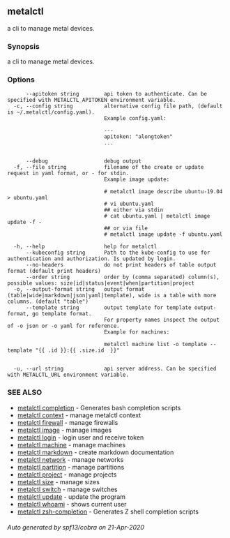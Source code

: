 ## metalctl

a cli to manage metal devices.

### Synopsis

a cli to manage metal devices.

### Options

```
      --apitoken string        api token to authenticate. Can be specified with METALCTL_APITOKEN environment variable.
  -c, --config string          alternative config file path, (default is ~/.metalctl/config.yaml).
                               Example config.yaml:
                               
                               ---
                               apitoken: "alongtoken"
                               ...
                               
                               
      --debug                  debug output
  -f, --file string            filename of the create or update request in yaml format, or - for stdin.
                               Example image update:
                               
                               # metalctl image describe ubuntu-19.04 > ubuntu.yaml
                               # vi ubuntu.yaml
                               ## either via stdin
                               # cat ubuntu.yaml | metalctl image update -f -
                               ## or via file
                               # metalctl image update -f ubuntu.yaml
                               
  -h, --help                   help for metalctl
      --kubeconfig string      Path to the kube-config to use for authentication and authorization. Is updated by login.
      --no-headers             do not print headers of table output format (default print headers)
      --order string           order by (comma separated) column(s), possible values: size|id|status|event|when|partition|project
  -o, --output-format string   output format (table|wide|markdown|json|yaml|template), wide is a table with more columns. (default "table")
      --template string        output template for template output-format, go template format.
                               For property names inspect the output of -o json or -o yaml for reference.
                               Example for machines:
                               
                               metalctl machine list -o template --template "{{ .id }}:{{ .size.id  }}"
                               
                               
  -u, --url string             api server address. Can be specified with METALCTL_URL environment variable.
```

### SEE ALSO

* [metalctl completion](metalctl_completion.md)	 - Generates bash completion scripts
* [metalctl context](metalctl_context.md)	 - manage metalctl context
* [metalctl firewall](metalctl_firewall.md)	 - manage firewalls
* [metalctl image](metalctl_image.md)	 - manage images
* [metalctl login](metalctl_login.md)	 - login user and receive token
* [metalctl machine](metalctl_machine.md)	 - manage machines
* [metalctl markdown](metalctl_markdown.md)	 - create markdown documentation
* [metalctl network](metalctl_network.md)	 - manage networks
* [metalctl partition](metalctl_partition.md)	 - manage partitions
* [metalctl project](metalctl_project.md)	 - manage projects
* [metalctl size](metalctl_size.md)	 - manage sizes
* [metalctl switch](metalctl_switch.md)	 - manage switches
* [metalctl update](metalctl_update.md)	 - update the program
* [metalctl whoami](metalctl_whoami.md)	 - shows current user
* [metalctl zsh-completion](metalctl_zsh-completion.md)	 - Generates Z shell completion scripts

###### Auto generated by spf13/cobra on 21-Apr-2020
